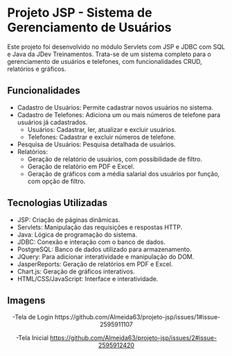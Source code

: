 # Projeto JSP - Sistema de Gerenciamento de Usuários

Este projeto foi desenvolvido no módulo Servlets com JSP e JDBC com SQL e Java da JDev Treinamentos. Trata-se de um sistema completo para o gerenciamento de usuários e telefones, com funcionalidades CRUD, relatórios e gráficos.

## Funcionalidades

- Cadastro de Usuários: Permite cadastrar novos usuários no sistema.
- Cadastro de Telefones: Adiciona um ou mais números de telefone para usuários já cadastrados.
  - Usuários: Cadastrar, ler, atualizar e excluir usuários.
  - Telefones: Cadastrar e excluir números de telefone.
- Pesquisa de Usuários: Pesquisa detalhada de usuários.
- Relatórios:
  - Geração de relatório de usuários, com possibilidade de filtro.
  - Geração de relatório em PDF e Excel.
  - Geração de gráficos com a média salarial dos usuários por função, com opção de filtro.

## Tecnologias Utilizadas

- JSP: Criação de páginas dinâmicas.
- Servlets: Manipulação das requisições e respostas HTTP.
- Java: Lógica de programação do sistema.
- JDBC: Conexão e interação com o banco de dados.
- PostgreSQL: Banco de dados utilizado para armazenamento.
- JQuery: Para adicionar interatividade e manipulação do DOM.
- JasperReports: Geração de relatórios em PDF e Excel.
- Chart.js: Geração de gráficos interativos.
- HTML/CSS/JavaScript: Interface e interatividade.

## Imagens
<center>
-Tela de Login
https://github.com/Almeida63/projeto-jsp/issues/1#issue-2595911107

-Tela Inicial
https://github.com/Almeida63/projeto-jsp/issues/2#issue-2595912420

  
</center>
